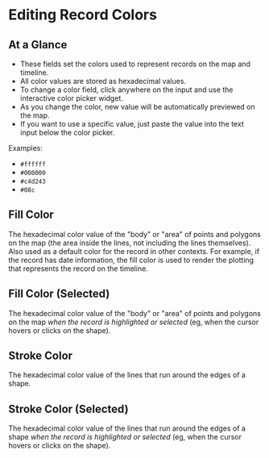 # Editing Record Colors

## At a Glance

  - These fields set the colors used to represent records on the map and timeline.
  - All color values are stored as hexadecimal values.
  - To change a color field, click anywhere on the input and use the interactive color picker widget.
  - As you change the color, new value will be automatically previewed on the map.
  - If you want to use a specific value, just paste the value into the text input below the color picker.

Examples:

  - `#ffffff`
  - `#000000`
  - `#c4d243`
  - `#08c`

## Fill Color

The hexadecimal color value of the "body" or "area" of points and polygons on the map (the area inside the lines, not including the lines themselves). Also used as a default color for the record in other contexts. For example, if the record has date information, the fill color is used to render the plotting that represents the record on the timeline.

## Fill Color (Selected)

The hexadecimal color value of the "body" or "area" of points and polygons on the map _when the record is highlighted or selected_ (eg, when the cursor hovers or clicks on the shape).

## Stroke Color

The hexadecimal color value of the lines that run around the edges of a shape.

## Stroke Color (Selected)

The hexadecimal color value of the lines that run around the edges of a shape _when the record is highlighted or selected_ (eg, when the cursor hovers or clicks on the shape).
